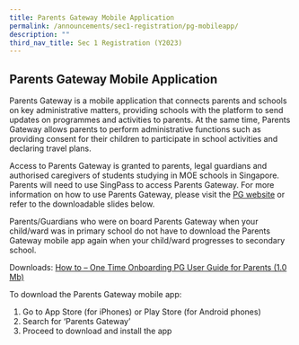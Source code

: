 ```yaml
---
title: Parents Gateway Mobile Application
permalink: /announcements/sec1-registration/pg-mobileapp/
description: ""
third_nav_title: Sec 1 Registration (Y2023)
---
```


## **Parents Gateway Mobile Application**
Parents Gateway is a mobile application that connects parents and schools on key administrative matters, providing schools with the platform to send updates on programmes and activities to parents. At the same time, Parents Gateway allows parents to perform administrative functions such as providing consent for their children to participate in school activities and declaring travel plans.

Access to Parents Gateway is granted to parents, legal guardians and authorised caregivers of students studying in MOE schools in Singapore. Parents will need to use SingPass to access Parents Gateway. For more information on how to use Parents Gateway, please visit the [PG website](https://pg.moe.edu.sg/) or refer to the downloadable slides below.

Parents/Guardians who were on board Parents Gateway when your child/ward was in primary school do not have to download the Parents Gateway mobile app again when your child/ward progresses to secondary school.

Downloads:
[How to – One Time Onboarding PG User Guide for Parents (1.0 Mb)](/files/04b%20Sec%201%20Registration%20-%20PG%20Annex%20A%20-%20One-Time%20Onboarding.pdf)
 

To download the Parents Gateway mobile app:
1. Go to App Store (for iPhones) or Play Store (for Android phones)
2. Search for ‘Parents Gateway’
3. Proceed to download and install the app